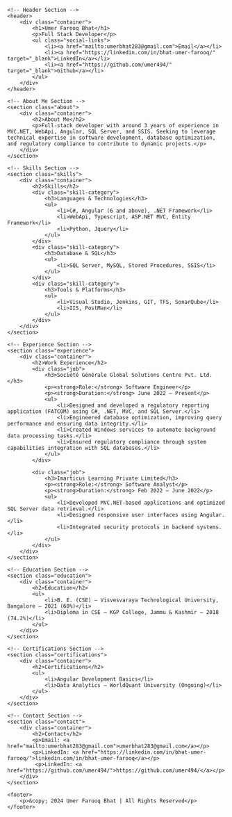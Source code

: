 <!DOCTYPE html>
<html lang="en">
<head>
    <meta charset="UTF-8">
    <meta name="viewport" content="width=device-width, initial-scale=1.0">
    <meta name="author" content="Umer Farooq Bhat">
    <meta name="description" content="Full-stack developer portfolio of Umer Farooq Bhat">
    <title>Umer Farooq Bhat - Full Stack Developer</title>
    <link rel="stylesheet" href="style.css">
</head>
<body>

    <!-- Header Section -->
    <header>
        <div class="container">
            <h1>Umer Farooq Bhat</h1>
            <p>Full Stack Developer</p>
            <ul class="social-links">
                <li><a href="mailto:umerbhat283@gmail.com">Email</a></li>
                <li><a href="https://linkedin.com/in/bhat-umer-farooq/" target="_blank">LinkedIn</a></li>
                <li><a href="https://github.com/umer494/" target="_blank">Github</a></li>
            </ul>
        </div>
    </header>

    <!-- About Me Section -->
    <section class="about">
        <div class="container">
            <h2>About Me</h2>
            <p>Full-stack developer with around 3 years of experience in MVC.NET, WebApi, Angular, SQL Server, and SSIS. Seeking to leverage technical expertise in software development, database optimization, and regulatory compliance to contribute to dynamic projects.</p>
        </div>
    </section>

    <!-- Skills Section -->
    <section class="skills">
        <div class="container">
            <h2>Skills</h2>
            <div class="skill-category">
                <h3>Languages & Technologies</h3>
                <ul>
                    <li>C#, Angular (6 and above), .NET Framework</li>
                    <li>WebApi, Typescript, ASP.NET MVC, Entity Framework</li>
                    <li>Python, Jquery</li>
                </ul>
            </div>
            <div class="skill-category">
                <h3>Database & SQL</h3>
                <ul>
                    <li>SQL Server, MySQL, Stored Procedures, SSIS</li>
                </ul>
            </div>
            <div class="skill-category">
                <h3>Tools & Platforms</h3>
                <ul>
                    <li>Visual Studio, Jenkins, GIT, TFS, SonarQube</li>
                    <li>IIS, PostMan</li>
                </ul>
            </div>
        </div>
    </section>

    <!-- Experience Section -->
    <section class="experience">
        <div class="container">
            <h2>Work Experience</h2>
            <div class="job">
                <h3>Société Générale Global Solutions Centre Pvt. Ltd.</h3>
                <p><strong>Role:</strong> Software Engineer</p>
                <p><strong>Duration:</strong> June 2022 – Present</p>
                <ul>
                    <li>Designed and developed a regulatory reporting application (FATCOM) using C#, .NET, MVC, and SQL Server.</li>
                    <li>Engineered database optimization, improving query performance and ensuring data integrity.</li>
                    <li>Created Windows services to automate background data processing tasks.</li>
                    <li>Ensured regulatory compliance through system capabilities integration with SQL databases.</li>
                </ul>
            </div>

            <div class="job">
                <h3>Imarticus Learning Private Limited</h3>
                <p><strong>Role:</strong> Software Analyst</p>
                <p><strong>Duration:</strong> Feb 2022 – June 2022</p>
                <ul>
                    <li>Developed MVC.NET-based applications and optimized SQL Server data retrieval.</li>
                    <li>Designed responsive user interfaces using Angular.</li>
                    <li>Integrated security protocols in backend systems.</li>
                </ul>
            </div>
        </div>
    </section>

    <!-- Education Section -->
    <section class="education">
        <div class="container">
            <h2>Education</h2>
            <ul>
                <li>B. E. (CSE) – Visvesvaraya Technological University, Bangalore – 2021 (60%)</li>
                <li>Diploma in CSE – KGP College, Jammu & Kashmir – 2018 (74.2%)</li>
            </ul>
        </div>
    </section>

    <!-- Certifications Section -->
    <section class="certifications">
        <div class="container">
            <h2>Certifications</h2>
            <ul>
                <li>Angular Development Basics</li>
                <li>Data Analytics – WorldQuant University (Ongoing)</li>
            </ul>
        </div>
    </section>

    <!-- Contact Section -->
    <section class="contact">
        <div class="container">
            <h2>Contact</h2>
            <p>Email: <a href="mailto:umerbhat283@gmail.com">umerbhat283@gmail.com</a></p>
            <p>LinkedIn: <a href="https://linkedin.com/in/bhat-umer-farooq/">linkedin.com/in/bhat-umer-farooq</a></p>
             <p>LinkedIn: <a href="https://github.com/umer494/">https://github.com/umer494/</a></p>
        </div>
    </section>

    <footer>
        <p>&copy; 2024 Umer Farooq Bhat | All Rights Reserved</p>
    </footer>

</body>
</html>
